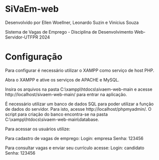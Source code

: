 # SiVaEm-web

Desenvolvido por Ellen Woellner, Leonardo Suzin e Vinícius Souza

Sistema de Vagas de Emprego - Disciplina de Desenvolvimento Web-Servidor-UTFPR 2024

# Configuração

Para configurar é necessário utilizar o XAMPP como serviço de host PHP.

Abra o XAMPP e ative os serviços de APACHE e MySQL.

Insira os arquivos na pasta C:\xampp\htdocs\sivaem-web-main e acesse http://localhost/sivaem-web-main/ para entrar na aplicação.

É necessário utilizar um banco de dados SQL para poder utilizar a função de dados do servidor. Para isto, acesse http://localhost/phpmyadmin/. O script para criação do banco encontra-se na pasta C:\xampp\htdocs\sivaem-web-main\database.

Para acessar os usuários utilize:

Para cadastro de vagas de emprego:
Login: empresa
Senha: 123456

Para consultar vagas e enviar seu currículo acesse:
Login: candidato
Senha: 123456




